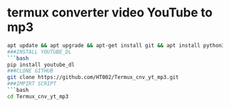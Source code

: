 # termux converter video YouTube to mp3 
```bash
apt update && apt upgrade && apt-get install git && apt install python3
###INSTALL YOUTUBE_DL
```bash
pip install youtube_dl
###CLONE GITHUB
git clone https://github.com/HT002/Termux_cnv_yt_mp3.git 
###IMPIRT SCRIPT 
```bash
cd Termux_cnv_yt_mp3
